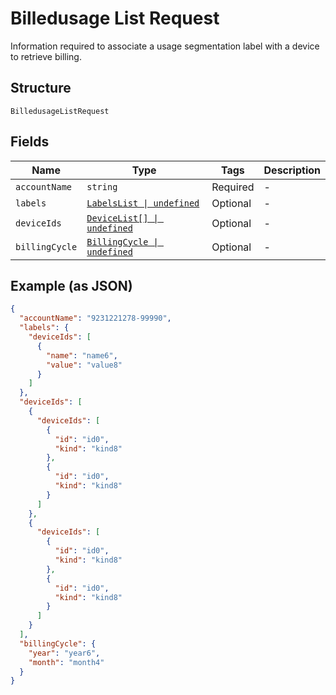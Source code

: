 
# Billedusage List Request

Information required to associate a usage segmentation label with a device to retrieve billing.

## Structure

`BilledusageListRequest`

## Fields

| Name | Type | Tags | Description |
|  --- | --- | --- | --- |
| `accountName` | `string` | Required | - |
| `labels` | [`LabelsList \| undefined`](../../doc/models/labels-list.md) | Optional | - |
| `deviceIds` | [`DeviceList[] \| undefined`](../../doc/models/device-list.md) | Optional | - |
| `billingCycle` | [`BillingCycle \| undefined`](../../doc/models/billing-cycle.md) | Optional | - |

## Example (as JSON)

```json
{
  "accountName": "9231221278-99990",
  "labels": {
    "deviceIds": [
      {
        "name": "name6",
        "value": "value8"
      }
    ]
  },
  "deviceIds": [
    {
      "deviceIds": [
        {
          "id": "id0",
          "kind": "kind8"
        },
        {
          "id": "id0",
          "kind": "kind8"
        }
      ]
    },
    {
      "deviceIds": [
        {
          "id": "id0",
          "kind": "kind8"
        },
        {
          "id": "id0",
          "kind": "kind8"
        }
      ]
    }
  ],
  "billingCycle": {
    "year": "year6",
    "month": "month4"
  }
}
```

